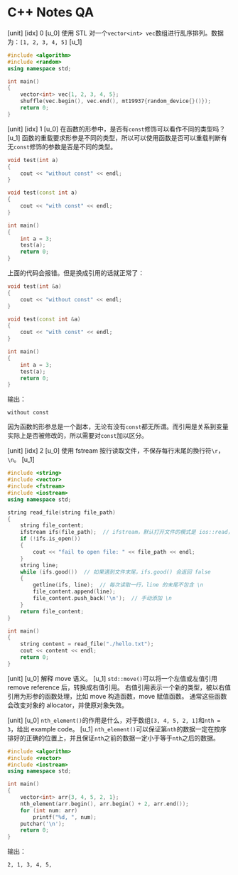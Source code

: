 # C++ Notes QA

[unit]
[idx]
0
[u_0]
使用 STL 对一个`vector<int> vec`数组进行乱序排列。数据为：`[1, 2, 3, 4, 5]`
[u_1]
```cpp
#include <algorithm>
#include <random>
using namespace std;

int main()
{
    vector<int> vec{1, 2, 3, 4, 5};
    shuffle(vec.begin(), vec.end(), mt19937{random_device{}()});
    return 0;
}
```

[unit]
[idx]
1
[u_0]
在函数的形参中，是否有`const`修饰可以看作不同的类型吗？
[u_1]
函数的重载要求形参是不同的类型，所以可以使用函数是否可以重载判断有无`const`修饰的参数是否是不同的类型。

```cpp
void test(int a)
{
    cout << "without const" << endl;
}

void test(const int a)
{
    cout << "with const" << endl;
}

int main()
{
    int a = 3;
    test(a);
    return 0;
}
```

上面的代码会报错。但是换成引用的话就正常了：

```c++
void test(int &a)
{
    cout << "without const" << endl;
}

void test(const int &a)
{
    cout << "with const" << endl;
}

int main()
{
    int a = 3;
    test(a);
    return 0;
}
```

输出：

```
without const
```

因为函数的形参总是一个副本，无论有没有`const`都无所谓。而引用是关系到变量实际上是否被修改的，所以需要对`const`加以区分。

[unit]
[idx]
2
[u_0]
使用 fstream 按行读取文件，不保存每行末尾的換行符`\r`，`\n`。
[u_1]
```cpp
#include <string>
#include <vector>
#include <fstream>
#include <iostream>
using namespace std;

string read_file(string file_path)
{
    string file_content;
    ifstream ifs(file_path);  // ifstream，默认打开文件的模式是 ios::read，因此不需要再指定
    if (!ifs.is_open())
    {
        cout << "fail to open file: " << file_path << endl;
    }
    string line;
    while (ifs.good())  // 如果遇到文件末尾，ifs.good() 会返回 false
    {
        getline(ifs, line);  // 每次读取一行，line 的末尾不包含 \n
        file_content.append(line);
        file_content.push_back('\n');  // 手动添加 \n
    }
    return file_content;
}

int main()
{
    string content = read_file("./hello.txt");
    cout << content << endl;
    return 0;
}
```

[unit]
[u_0]
解释 move 语义。
[u_1]
`std::move()`可以将一个左值或左值引用 remove reference 后，转换成右值引用。
右值引用表示一个新的类型，被以右值引用为形参的函数处理，比如 move 构造函数，move 赋值函数。
通常这些函数会改变对象的 allocator，并使原对象失效。

[unit]
[u_0]
`nth_element()`的作用是什么，对于数组`[3, 4, 5, 2, 1]`和`nth = 3`，给出 example code。
[u_1]
`nth_element()`可以保证第`nth`的数据一定在按序排好的正确的位置上，并且保证`nth`之前的数据一定小于等于`nth`之后的数据。

```cpp
#include <algorithm>
#include <vector>
#include <iostream>
using namespace std;

int main()
{
    vector<int> arr{3, 4, 5, 2, 1};
    nth_element(arr.begin(), arr.begin() + 2, arr.end());
    for (int num: arr)
        printf("%d, ", num);
    putchar('\n');
    return 0;
}
```

输出：

```
2, 1, 3, 4, 5,
```


